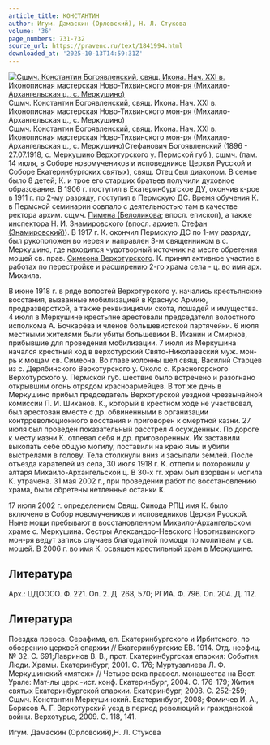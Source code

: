 ```yaml
---
article_title: КОНСТАНТИН
author: Игум. Дамаскин (Орловский), Н. Л. Стукова
volume: '36'
page_numbers: 731-732
source_url: https://pravenc.ru/text/1841994.html
downloaded_at: '2025-10-13T14:59:31Z'
---
```


[![Сщмч. Константин Богоявленский, свящ. Икона. Нач. XXI в. Иконописная мастерская Ново-Тихвинского мон-ря (Михаило-Архангельская ц., с. Меркушино)](https://pravenc.ru/data/2015/03/18/1234040040/i200.jpg "Кликните для увеличения картинки")](https://pravenc.ru/data/2015/03/18/1234040040/i400.jpg)Сщмч. Константин Богоявленский, свящ. Икона. Нач. XXI в. Иконописная мастерская Ново-Тихвинского мон-ря (Михаило-Архангельская ц., с. Меркушино)  
Сщмч. Константин Богоявленский, свящ. Икона. Нач. XXI в. Иконописная мастерская Ново-Тихвинского мон-ря (Михаило-Архангельская ц., с. Меркушино)Стефанович Богоявленский (1896 - 27.07.1918, с. Меркушино Верхотурского у. Пермской губ.), сщмч. (пам. 14 июля, в Соборе новомучеников и исповедников Церкви Русской и Соборе Екатеринбургских святых), свящ. Отец был диаконом. В семье было 8 детей; К. и трое его старших братьев получили духовное образование. В 1906 г. поступил в Екатеринбургское ДУ, окончив к-рое в 1911 г. по 2-му разряду, поступил в Пермскую ДС. Время обучения К. в Пермской семинарии совпало с деятельностью там в качестве ректора архим. сщмч. [Пимена (Белоликова](<https://pravenc.ru/text/Пимена (Белоликова.html>); впосл. епископ), а также инспектора Н. И. Знамировского (впосл. архиеп. [Стефан (Знамировский)](<https://pravenc.ru/text/Стефан (Знамировский).html>)). В 1917 г. К. окончил Пермскую ДС по 1-му разряду, был рукоположен во иерея и направлен 3-м священником в с. Меркушино, где находился чудотворный источник на месте обретения мощей св. прав. [Симеона Верхотурского](<https://pravenc.ru/text/Симеон Верхотурский.html>). К. принял активное участие в работах по перестройке и расширению 2-го храма села - ц. во имя арх. Михаила.

В июне 1918 г. в ряде волостей Верхотурского у. начались крестьянские восстания, вызванные мобилизацией в Красную Армию, продразверсткой, а также реквизициями скота, лошадей и имущества. 4 июля в Меркушине крестьяне арестовали председателя волостного исполкома А. Бочкарёва и членов большевистской партячейки. 6 июля местными жителями были убиты большевики В. Иканин и Смирнов, прибывшие для проведения мобилизации. 7 июля из Меркушина начался крестный ход в верхотурский Свято-Николаевский муж. мон-рь к мощам св. Симеона. Во главе колонны шел свящ. Василий Старцев из с. Дерябинского Верхотурского у. Около с. Красногорского Верхотурского у. Пермской губ. шествие было встречено и разогнано открывшим огонь отрядом красноармейцев. В тот же день в Меркушино прибыл председатель Верхотурской уездной чрезвычайной комиссии П. И. Шиханов. К., который в крестном ходе не участвовал, был арестован вместе с др. обвиненными в организации контрреволюционного восстания и приговорен к смертной казни. 27 июля был проведен показательный расстрел 4 осужденных. По дороге к месту казни К. отпевал себя и др. приговоренных. Их заставили выкопать себе общую могилу, поставили на краю ямы и убили выстрелами в голову. Тела столкнули вниз и засыпали землей. После отъезда карателей из села, 30 июля 1918 г. К. отпели и похоронили у алтаря Михаило-Архангельской ц. В 30-х гг. храм был взорван и могила К. утрачена. 31 мая 2002 г., при проведении работ по восстановлению храма, были обретены нетленные останки К.

17 июля 2002 г. определением Свящ. Синода РПЦ имя К. было включено в Собор новомучеников и исповедников Церкви Русской. Ныне мощи пребывают в восстановленном Михаило-Архангельском храме с. Меркушина. Сестры Александро-Невского Новотихвинского мон-ря ведут запись случаев благодатной помощи по молитвам у св. мощей. В 2006 г. во имя К. освящен крестильный храм в Меркушине.

## Литература

Арх.: ЦДООСО. Ф. 221. Оп. 2. Д. 268, 570; РГИА. Ф. 796. Оп. 204. Д. 112.

## Литература

Поездка преосв. Серафима, еп. Екатеринбургского и Ирбитского, по обозрению церквей епархии // Екатеринбургские ЕВ. 1914. Отд. неофиц. № 32. С. 691;Лавринов В. В., прот. Екатеринбургская епархия: События. Люди. Храмы. Екатеринбург, 2001. С. 176; Муртузалиева Л. Ф. Меркушинский «мятеж» // Четыре века правосл. монашества на Вост. Урале: Мат-лы церк.-ист. конф. Екатеринбург, 2004. С. 176-179; Жития святых Екатеринбургской епархии. Екатеринбург, 2008. С. 252-259; Сщмч. Константин Меркушинский. Екатеринбург, 2008; Фомичев И. А., Борисов А. Г. Верхотурский уезд в период революций и гражданской войны. Верхотурье, 2009. С. 118, 141.

Игум. Дамаскин (Орловский),Н. Л. Стукова
